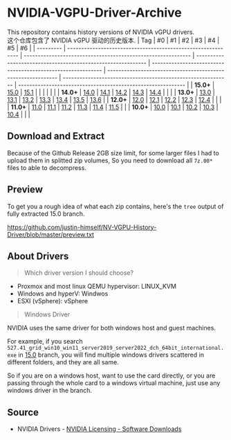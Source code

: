 # NVIDIA-VGPU-Driver-Archive

This repository contains history versions of NVIDIA vGPU drivers.  
这个仓库包含了 NVIDIA vGPU 驱动的历史版本.
| Tag       | #0                                                           | #1                                                           | #2                                                           | #3                                                           | #4                                                           | #5                                                           | #6                                                           |
| --------- | ------------------------------------------------------------ | ------------------------------------------------------------ | ------------------------------------------------------------ | ------------------------------------------------------------ | ------------------------------------------------------------ | ------------------------------------------------------------ | ------------------------------------------------------------ |
| **15.0+** | [15.0](https://github.com/justin-himself/NV-VGPU-Driver-Archive/releases/tag/15.0) | [15.1](https://github.com/justin-himself/NV-VGPU-Driver-Archive/releases/tag/15.1) |                                                              |                                                              |                                                              |                                                              |                                                              |
| **14.0+** | [14.0](https://github.com/justin-himself/NV-VGPU-Driver-Archive/releases/tag/14.0) | [14.1](https://github.com/justin-himself/NV-VGPU-Driver-Archive/releases/tag/14.1) | [14.2](https://github.com/justin-himself/NV-VGPU-Driver-Archive/releases/tag/14.2) | [14.3](https://github.com/justin-himself/NV-VGPU-Driver-Archive/releases/tag/14.3) | [14.4](https://github.com/justin-himself/NV-VGPU-Driver-Archive/releases/tag/14.4) |                                                              |                                                              |
| **13.0+** | [13.0](https://github.com/justin-himself/NV-VGPU-Driver-Archive/releases/tag/13.0) | [13.1](https://github.com/justin-himself/NV-VGPU-Driver-Archive/releases/tag/13.1) | [13.2](https://github.com/justin-himself/NV-VGPU-Driver-Archive/releases/tag/13.2) | [13.3](https://github.com/justin-himself/NV-VGPU-Driver-Archive/releases/tag/13.3) | [13.4](https://github.com/justin-himself/NV-VGPU-Driver-Archive/releases/tag/13.4) | [13.5](https://github.com/justin-himself/NV-VGPU-Driver-Archive/releases/tag/13.5) | [13.6](https://github.com/justin-himself/NV-VGPU-Driver-Archive/releases/tag/13.6) |
| **12.0+** | [12.0](https://github.com/justin-himself/NV-VGPU-Driver-Archive/releases/tag/12.0) | [12.1](https://github.com/justin-himself/NV-VGPU-Driver-Archive/releases/tag/12.1) | [12.2](https://github.com/justin-himself/NV-VGPU-Driver-Archive/releases/tag/12.2) | [12.3](https://github.com/justin-himself/NV-VGPU-Driver-Archive/releases/tag/12.3) | [12.4](https://github.com/justin-himself/NV-VGPU-Driver-Archive/releases/tag/12.4) |                                                              |                                                              |
| **11.0+** | [11.0](https://github.com/justin-himself/NV-VGPU-Driver-Archive/releases/tag/11.0) | [11.1](https://github.com/justin-himself/NV-VGPU-Driver-Archive/releases/tag/11.1) | [11.2](https://github.com/justin-himself/NV-VGPU-Driver-Archive/releases/tag/11.2) | [11.3](https://github.com/justin-himself/NV-VGPU-Driver-Archive/releases/tag/11.3) | [11.4](https://github.com/justin-himself/NV-VGPU-Driver-Archive/releases/tag/11.4) | [11.5](https://github.com/justin-himself/NV-VGPU-Driver-Archive/releases/tag/11.5) |                                                              |
| **10.0+** | [10.0](https://github.com/justin-himself/NV-VGPU-Driver-Archive/releases/tag/10.0) | [10.1](https://github.com/justin-himself/NV-VGPU-Driver-Archive/releases/tag/10.1) | [10.2](https://github.com/justin-himself/NV-VGPU-Driver-Archive/releases/tag/10.2) | [10.3](https://github.com/justin-himself/NV-VGPU-Driver-Archive/releases/tag/10.3) | [10.4](https://github.com/justin-himself/NV-VGPU-Driver-Archive/releases/tag/10.4) |                                                              |                                                              |



## Download and Extract

Because of the Github Release 2GB size limit, for some larger files I had to upload them in splitted zip volumes,
So you need to download all `7z.00*` files to able to decompress.

## Preview

To get you a rough idea of what each zip contains, here's the `tree` output of fully extracted 15.0 branch.  

https://github.com/justin-himself/NV-VGPU-History-Driver/blob/master/preview.txt

## About Drivers

> Which driver version I should choose?

- Proxmox and most linux QEMU hypervisor: LINUX_KVM
- Windows and hyperV: Windwos
- ESXI (vSphere): vSphere

> Windows Driver

NVIDIA uses the same driver for both windows host and guest machines.

For example, if you search `527.41_grid_win10_win11_server2019_server2022_dch_64bit_international.exe` in [15.0](https://github.com/justin-himself/NV-VGPU-History-Driver/blob/master/preview.txt) branch, you will find multiple windows drivers scattered in different folders, and they are all same. 

So if you are on a windows host, want to use the card directly, or you are passing through the whole card to a windows virtual machine, just use any windows driver in the branch.

## Source

- NVIDIA Drivers - [NVIDIA Licensing - Software Downloads](https://ui.licensing.nvidia.com/software)



